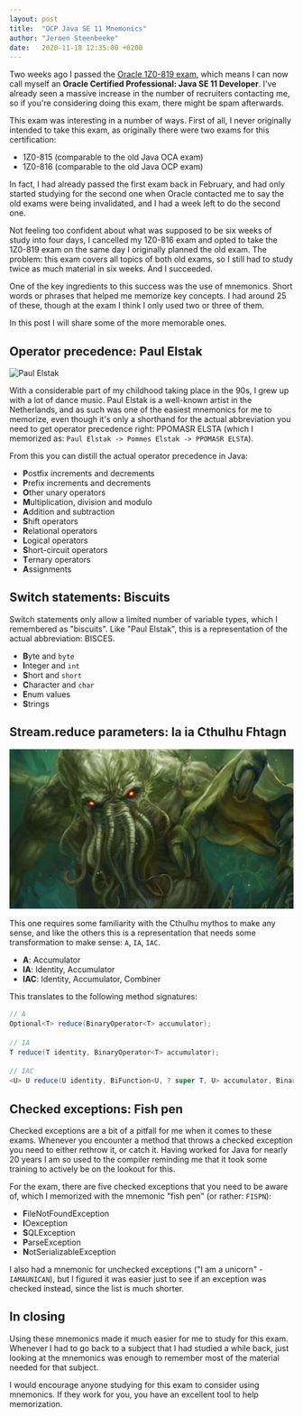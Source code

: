 ```yaml
---
layout: post
title:  "OCP Java SE 11 Mnemonics"
author: "Jeroen Steenbeeke"
date:   2020-11-18 12:35:00 +0200
---
```


Two weeks ago I passed the [Oracle 1Z0-819 exam](https://education.oracle.com/java-se-11-developer/pexam_1Z0-819), which means I can now call myself an **Oracle Certified Professional: Java SE 11 Developer**.
I've already seen a massive increase in the number of recruiters contacting me, so if you're considering doing this exam,
there might be spam afterwards.

This exam was interesting in a number of ways. First of all, I never originally intended to take this exam,
as originally there were two exams for this certification:

- 1Z0-815 (comparable to the old Java OCA exam)
- 1Z0-816 (comparable to the old Java OCP exam)

In fact, I had already passed the first exam back in February, and had only started studying for
the second one when Oracle contacted me to say the old exams were being invalidated, and I had a week left
to do the second one.

Not feeling too confident about what was supposed to be six weeks of study into four days, I cancelled my 1Z0-816 exam
and opted to take the 1Z0-819 exam on the same day I originally planned the old exam. The problem: this exam covers all topics of both old exams, so I still had to
study twice as much material in six weeks. And I succeeded.

One of the key ingredients to this success was the use of mnemonics. Short words or phrases that helped
me memorize key concepts. I had around 25 of these, though at the exam I think I only used two or three of them.

In this post I will share some of the more memorable ones.

<!--more-->

## Operator precedence: Paul Elstak

![Paul Elstak](/assets/img/paul-elstak.gif)

With a considerable part of my childhood taking place in the 90s, I grew up with a lot
of dance music. Paul Elstak is a well-known artist in the Netherlands, and as such was
one of the easiest mnemonics for me to memorize, even though it's only a shorthand for the
actual abbreviation you need to get operator precedence right: PPOMASR ELSTA (which I memorized as: `Paul Elstak -> Pommes Elstak -> PPOMASR ELSTA`).

From this you can distill the actual operator precedence in Java:

- **P**ostfix increments and decrements 
- **P**refix increments and decrements
- **O**ther unary operators
- **M**ultiplication, division and modulo
- **A**ddition and subtraction
- **S**hift operators
- **R**elational operators
- **L**ogical operators
- **S**hort-circuit operators
- **T**ernary operators
- **A**ssignments

## Switch statements: Biscuits

Switch statements only allow a limited number of variable types, which I remembered as "biscuits". Like "Paul Elstak",
this is a representation of the actual abbreviation: BISCES.

- **B**yte and `byte`
- **I**nteger and `int`
- **S**hort and `short`
- **C**haracter and `char`
- **E**num values
- **S**trings

## Stream.reduce parameters: Ia ia Cthulhu Fhtagn

![Cthulhu](/assets/img/cthulhu.jpg)

This one requires some familiarity with the Cthulhu mythos to make any sense, and like the others
this is a representation that needs some transformation to make sense: `A`, `IA`, `IAC`.

- **A**: Accumulator
- **IA**: Identity, Accumulator
- **IAC**: Identity, Accumulator, Combiner

This translates to the following method signatures:

```java
// A
Optional<T> reduce(BinaryOperator<T> accumulator);

// IA
T reduce(T identity, BinaryOperator<T> accumulator);

// IAC
<U> U reduce(U identity, BiFunction<U, ? super T, U> accumulator, BinaryOperator<U> combiner);
```

## Checked exceptions: Fish pen

Checked exceptions are a bit of a pitfall for me when it comes to these exams. Whenever you
encounter a method that throws a checked exception you need to either rethrow it, or catch it.
Having worked for Java for nearly 20 years I am so used to the compiler reminding me that it took
some training to actively be on the lookout for this.

For the exam, there are five checked exceptions that you need to be aware of, which I memorized
with the mnemonic "fish pen" (or rather: `FISPN`):

- **F**ileNotFoundException
- **I**Oexception
- **S**QLException
- **P**arseException
- **N**otSerializableException

I also had a mnemonic for unchecked exceptions ("I am a unicorn" - `IAMAUNICAN`), but I figured it was easier just to 
see if an exception was checked instead, since the list is much shorter.

## In closing

Using these mnemonics made it much easier for me to study for this exam. Whenever I had to go back
to a subject that I had studied a while back, just looking at the mnemonics was enough to remember
most of the material needed for that subject.

I would encourage anyone studying for this exam to consider using mnemonics. If they work for you,
you have an excellent tool to help memorization.